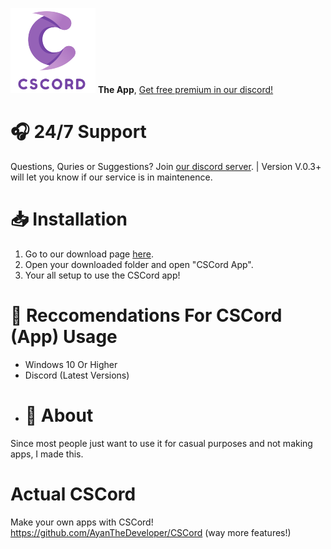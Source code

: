 [![CSCord](https://github.com/AyanTheDeveloper/CSCord/blob/master/cscordico.png?raw=true)](https://github.com/AyanTheDeveloper/CSCord-App) **The App**, [Get free premium in our discord!](https://discord.gg/m86NNb2Rhy)
# 🎧 24/7 Support
Questions, Quries or Suggestions? Join [our discord server](https://discord.gg/m86NNb2Rhy). | Version V.0.3+ will let you know if our service is in maintenence.
# 📥 Installation
1. Go to our download page [here](https://github.com/AyanTheDeveloper/CSCord/releases/tag/CSCord-V1).
2. Open your downloaded folder and open "CSCord App".
3. Your all setup to use the CSCord app!
# 🧾 Reccomendations For CSCord (App) Usage
* Windows 10 Or Higher
* Discord (Latest Versions)
* # 📖 About 
Since most people just want to use it for casual purposes and not making apps, I made this.
# Actual CSCord 
Make your own apps with CSCord! https://github.com/AyanTheDeveloper/CSCord (way more features!)
